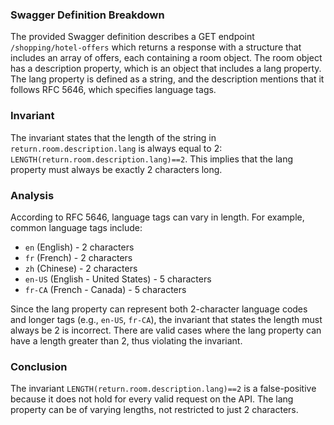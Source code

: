 ### Swagger Definition Breakdown
The provided Swagger definition describes a GET endpoint `/shopping/hotel-offers` which returns a response with a structure that includes an array of offers, each containing a room object. The room object has a description property, which is an object that includes a lang property. The lang property is defined as a string, and the description mentions that it follows RFC 5646, which specifies language tags.

### Invariant
The invariant states that the length of the string in `return.room.description.lang` is always equal to 2: `LENGTH(return.room.description.lang)==2`. This implies that the lang property must always be exactly 2 characters long.

### Analysis
According to RFC 5646, language tags can vary in length. For example, common language tags include:
- `en` (English) - 2 characters
- `fr` (French) - 2 characters
- `zh` (Chinese) - 2 characters
- `en-US` (English - United States) - 5 characters
- `fr-CA` (French - Canada) - 5 characters

Since the lang property can represent both 2-character language codes and longer tags (e.g., `en-US`, `fr-CA`), the invariant that states the length must always be 2 is incorrect. There are valid cases where the lang property can have a length greater than 2, thus violating the invariant.

### Conclusion
The invariant `LENGTH(return.room.description.lang)==2` is a false-positive because it does not hold for every valid request on the API. The lang property can be of varying lengths, not restricted to just 2 characters.
